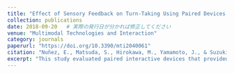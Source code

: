 ```yaml
---
title: "Effect of Sensory Feedback on Turn-Taking Using Paired Devices for Children with ASD"
collection: publications
date: 2018-09-20   # 実際の発行日が分かれば修正してください
venue: "Multimodal Technologies and Interaction"
category: journals
paperurl: "https://doi.org/10.3390/mti2040061"
citation: "Nuñez, E., Matsuda, S., Hirokawa, M., Yamamoto, J., & Suzuki, K. (2018). Effect of sensory feedback on turn-taking using paired devices for children with ASD. Multimodal Technologies and Interaction, 2, 61. https://doi.org/10.3390/mti2040061"
excerpt: "This study evaluated paired interactive devices that provided sensory feedback to support turn-taking in children with ASD, illustrating how multimodal technologies can foster social interaction within HCI-driven intervention designs."
---
```

